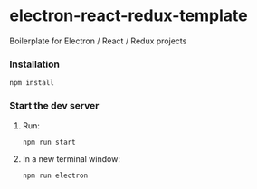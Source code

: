 # electron-react-redux-template

Boilerplate for Electron / React / Redux projects

### Installation

`npm install`

### Start the dev server

1. Run:

    `npm run start`

2. In a new terminal window:

    `npm run electron`
